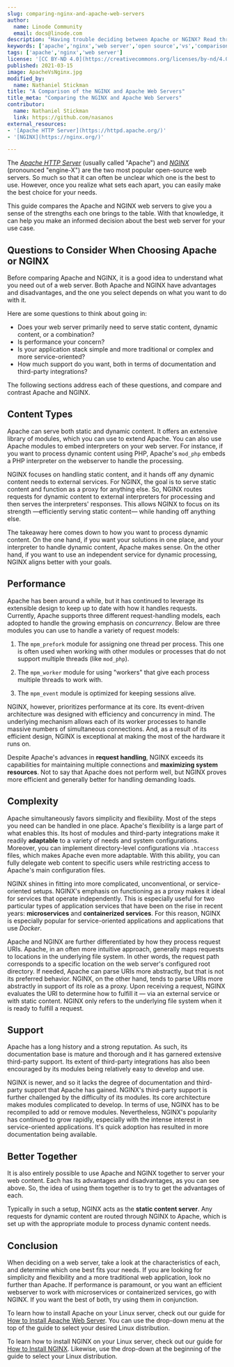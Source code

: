 ```yaml
---
slug: comparing-nginx-and-apache-web-servers
author:
  name: Linode Community
  email: docs@linode.com
description: "Having trouble deciding between Apache or NGINX? Read through our comparison, and you'll know everything you need to make the best choice possible."
keywords: ['apache','nginx','web server','open source','vs','comparison']
tags: ['apache','nginx','web server']
license: '[CC BY-ND 4.0](https://creativecommons.org/licenses/by-nd/4.0)'
published: 2021-03-15
image: ApacheVsNginx.jpg
modified_by:
  name: Nathaniel Stickman
title: "A Comparison of the NGINX and Apache Web Servers"
title_meta: "Comparing the NGINX and Apache Web Servers"
contributor:
  name: Nathaniel Stickman
  link: https://github.com/nasanos
external_resources:
- '[Apache HTTP Server](https://httpd.apache.org/)'
- '[NGINX](https://nginx.org/)'

---
```


The [*Apache HTTP Server*](https://httpd.apache.org/) (usually called "Apache") and [*NGINX*](https://nginx.org/) (pronounced "engine-X") are the two most popular open-source web servers. So much so that it can often be unclear which one is the best to use. However, once you realize what sets each apart, you can easily make the best choice for your needs.

This guide compares the Apache and NGINX web servers to give you a sense of the strengths each one brings to the table. With that knowledge, it can help you make an informed decision about the best web server for your use case.

## Questions to Consider When Choosing Apache or NGINX

Before comparing Apache and NGINX, it is a good idea to understand what you need out of a web server. Both Apache and NGINX have advantages and disadvantages, and the one you select depends on what you want to do with it.

Here are some questions to think about going in:

- Does your web server primarily need to serve static content, dynamic content, or a combination?
- Is performance your concern?
- Is your application stack simple and more traditional or complex and more service-oriented?
- How much support do you want, both in terms of documentation and third-party integrations?

The following sections address each of these questions, and compare and contrast Apache and NGINX.

## Content Types

Apache can serve both static and dynamic content. It offers an extensive library of modules, which you can use to extend Apache. You can also use Apache modules to embed interpreters on your web server. For instance, if you want to process dynamic content using PHP, Apache's `mod_php` embeds a PHP interpreter on the webserver to handle the processing.

NGINX focuses on handling static content, and it hands off any dynamic content needs to external services. For NGINX, the goal is to serve static content and function as a proxy for anything else. So, NGINX routes requests for dynamic content to external interpreters for processing and then serves the interpreters' responses. This allows NGINX to focus on its strength —efficiently serving static content— while handing off anything else.

The takeaway here comes down to how you want to process dynamic content. On the one hand, if you want your solutions in one place, and your interpreter to handle dynamic content, Apache makes sense. On the other hand, if you want to use an independent service for dynamic processing, NGINX aligns better with your goals.

## Performance

Apache has been around a while, but it has continued to leverage its extensible design to keep up to date with how it handles requests. Currently, Apache supports three different request-handling models, each adopted to handle the growing emphasis on *concurrency*. Below are three modules you can use to handle a variety of request models:

1. The `mpm_prefork` module for assigning one thread per process. This one is often used when working with other modules or processes that do not support multiple threads (like `mod_php`).

1. The `mpm_worker` module for using "workers" that give each process multiple threads to work with.

1. The `mpm_event` module is optimized for keeping sessions alive.

NGINX, however, prioritizes performance at its core. Its event-driven architecture was designed with efficiency and concurrency in mind. The underlying mechanism allows each of its worker processes to handle massive numbers of simultaneous connections. And, as a result of its efficient design, NGINX is exceptional at making the most of the hardware it runs on.

Despite Apache's advances in **request handling**, NGINX exceeds its capabilities for maintaining multiple connections and **maximizing system resources**. Not to say that Apache does not perform well, but NGINX proves more efficient and generally better for handling demanding loads.

## Complexity

Apache simultaneously favors simplicity and flexibility. Most of the steps you need can be handled in one place. Apache's flexibility is a large part of what enables this. Its host of modules and third-party integrations make it readily **adaptable** to a variety of needs and system configurations. Moreover, you can implement directory-level configurations via `.htaccess` files, which makes Apache even more adaptable. With this ability, you can fully delegate web content to specific users while restricting access to Apache's main configuration files.

NGINX shines in fitting into more complicated, unconventional, or service-oriented setups. NGINX's emphasis on functioning as a proxy makes it ideal for services that operate independently. This is especially useful for two particular types of application services that have been on the rise in recent years: **microservices** and **containerized services**. For this reason, NGINX is especially popular for service-oriented applications and applications that use *Docker*.

Apache and NGINX are further differentiated by how they process request URIs. Apache, in an often more intuitive approach, generally maps requests to locations in the underlying file system. In other words, the request path corresponds to a specific location on the web server's configured root directory. If needed, Apache can parse URIs more abstractly, but that is not its preferred behavior. NGINX, on the other hand, tends to parse URIs more abstractly in support of its role as a proxy. Upon receiving a request, NGINX evaluates the URI to determine how to fulfill it — via an external service or with static content. NGINX only refers to the underlying file system when it is ready to fulfill a request.

## Support

Apache has a long history and a strong reputation. As such, its documentation base is mature and thorough and it has garnered extensive third-party support. Its extent of third-party integrations has also been encouraged by its modules being relatively easy to develop and use.

NGINX is newer, and so it lacks the degree of documentation and third-party support that Apache has gained. NGINX's third-party support is further challenged by the difficulty of its modules. Its core architecture makes modules complicated to develop. In terms of use, NGINX has to be recompiled to add or remove modules. Nevertheless, NGINX's popularity has continued to grow rapidly, especially with the intense interest in service-oriented applications. It's quick adoption has resulted in more documentation being available.

## Better Together

It is also entirely possible to use Apache and NGINX together to server your web content. Each has its advantages and disadvantages, as you can see above. So, the idea of using them together is to try to get the advantages of each.

Typically in such a setup, NGINX acts as the **static content server**. Any requests for dynamic content are routed through NGINX to Apache, which is set up with the appropriate module to process dynamic content needs.

## Conclusion

When deciding on a web server, take a look at the characteristics of each, and determine which one best fits your needs. If you are looking for simplicity and flexibility and a more traditional web application, look no further than Apache. If performance is paramount, or you want an efficient webserver to work with microservices or containerized services, go with NGINX. If you want the best of both, try using them in conjunction.

To learn how to install Apache on your Linux server, check out our guide for [How to Install Apache Web Server](/docs/guides/how-to-install-apache-web-server-debian-10/). You can use the drop-down menu at the top of the guide to select your desired Linux distribution.

To learn how to install NGINX on your Linux server, check out our guide for [How to Install NGINX](/docs/guides/how-to-install-nginx-debian-10/). Likewise, use the drop-down at the beginning of the guide to select your Linux distribution.
